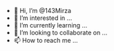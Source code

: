 - 👋 Hi, I’m @143Mirza
- 👀 I’m interested in ...
- 🌱 I’m currently learning ...
- 💞️ I’m looking to collaborate on ...
- 📫 How to reach me ...

<!---
143Mirza/143Mirza is a ✨ special ✨ repository because its `README.md` (this file) appears on your GitHub profile.
You can click the Preview link to take a look at your changes.
--->

